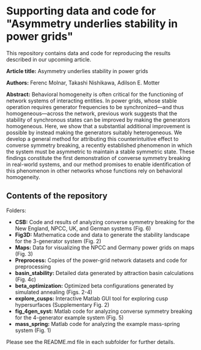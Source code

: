 # Supporting data and code for "Asymmetry underlies stability in power grids"

This repository contains data and code for reproducing the results described in our upcoming article.

**Article title:** Asymmetry underlies stability in power grids

**Authors:** Ferenc Molnar, Takashi Nishikawa, Adilson E. Motter

**Abstract:**
Behavioral homogeneity is often critical for the functioning of network systems
of interacting entities. In power grids, whose stable operation requires
generator frequencies to be synchronized—and thus homogeneous—across the network, previous work
suggests that the stability of synchronous states can be improved
by making the generators homogeneous. Here, we show that a substantial additional
improvement is possible by instead making the generators suitably
heterogeneous. We develop a general method for attributing this counterintuitive
effect to converse symmetry breaking, a recently established phenomenon
in which the system must be asymmetric to maintain a stable symmetric state.
These findings constitute the first demonstration of converse symmetry breaking
in real-world systems, and our method promises to enable identification of
this phenomenon in other networks whose functions rely on behavioral
homogeneity.

## Contents of the repository

Folders:
- **CSB:** Code and results of analyzing converse symmetry breaking for the New England, NPCC, UK, and German systems (Fig. 6)
- **Fig3D:** Mathematica code and data to generate the stability landscape for the 3-generator system (Fig. 2)
- **Maps:** Data for visualizing the NPCC and Germany power grids on maps (Fig. 3)
- **Preprocess:** Copies of the power-grid network datasets and code for preprocessing
- **basin_stability:** Detailed data generated by attraction basin calculations (Fig. 4c)
- **beta_optimization:** Optimized beta configurations generated by simulated annealing (Figs. 2-4)
- **explore_cusps:** Interactive Matlab GUI tool for exploring cusp hypersurfaces (Supplementary Fig. 2)
- **fig_4gen_syst:** Matlab code for analyzing converse symmetry breaking for the 4-generator example system (Fig. 5)
- **mass_spring:** Matlab code for analyzing the example mass-spring system (Fig. 1)

Please see the README.md file in each subfolder for further details.
